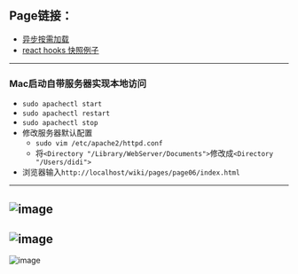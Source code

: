 ## Page链接：
- [异步按需加载](https://luoxupan.github.io/wiki/pages/page02/index.html)
- [react hooks 快照例子](https://luoxupan.github.io/wiki/pages/page05/index.html)

---

### Mac启动自带服务器实现本地访问
- `sudo apachectl start`
- `sudo apachectl restart`
- `sudo apachectl stop`
- 修改服务器默认配置
  - `sudo vim /etc/apache2/httpd.conf`
  - 将`<Directory "/Library/WebServer/Documents">`修改成`<Directory "/Users/didi">`
- 浏览器输入`http://localhost/wiki/pages/page06/index.html`

---

![image](https://luoxupan.github.io/img/HTML_CSS_01.jpeg)
---
![image](https://luoxupan.github.io/img/Javascript_01.jpeg)
---
![image](https://luoxupan.github.io/img/algorithms_01.jpeg)

